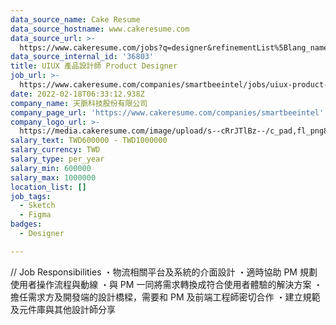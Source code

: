 ```yaml
---
data_source_name: Cake Resume
data_source_hostname: www.cakeresume.com
data_source_url: >-
  https://www.cakeresume.com/jobs?q=designer&refinementList%5Blang_name%5D%5B0%5D=English&refinementList%5Bsalary_type%5D=per_year
data_source_internal_id: '36803'
title: UIUX 產品設計師 Product Designer
job_url: >-
  https://www.cakeresume.com/companies/smartbeeintel/jobs/uiux-product-designer-product-designer
date: 2022-02-18T06:33:12.938Z
company_name: 天脈科技股份有限公司
company_page_url: 'https://www.cakeresume.com/companies/smartbeeintel'
company_logo_url: >-
  https://media.cakeresume.com/image/upload/s--cRrJTlBz--/c_pad,fl_png8,h_200,w_200/v1670814542/kkiz6kcdwfisjqcyc985.png
salary_text: TWD600000 - TWD1000000
salary_currency: TWD
salary_type: per_year
salary_min: 600000
salary_max: 1000000
location_list: []
job_tags:
  - Sketch
  - Figma
badges:
  - Designer

---
```


// Job Responsibilities ・物流相關平台及系統的介面設計 ・適時協助 PM 規劃使用者操作流程與動線 ・與 PM 一同將需求轉換成符合使用者體驗的解決方案 ・擔任需求方及開發端的設計橋樑，需要和 PM 及前端工程師密切合作 ・建立規範及元件庫與其他設計師分享